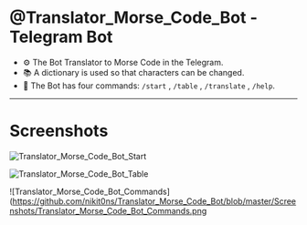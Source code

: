 # @Translator_Morse_Code_Bot - Telegram Bot

- :gear: The Bot Translator to Morse Code in the Telegram.
- :books: A dictionary is used so that characters can be changed.
- :open_file_folder: The Bot has four commands: `/start` , `/table` , `/translate` , `/help`.

---

# Screenshots

![Translator_Morse_Code_Bot_Start](https://github.com/nikit0ns/Translator_Morse_Code_Bot/blob/master/Screenshots/Translator_Morse_Code_Bot_Start.png)

![Translator_Morse_Code_Bot_Table](https://github.com/nikit0ns/Translator_Morse_Code_Bot/blob/master/Screenshots/Translator_Morse_Code_Bot_Table.png)

![Translator_Morse_Code_Bot_Commands](https://github.com/nikit0ns/Translator_Morse_Code_Bot/blob/master/Screenshots/Translator_Morse_Code_Bot_Commands.png

